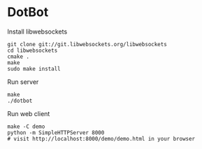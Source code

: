 DotBot
======

Install libwebsockets
```
git clone git://git.libwebsockets.org/libwebsockets
cd libwebsockets
cmake .
make
sudo make install
```

Run server
```
make
./dotbot
```

Run web client
```
make -C demo
python -m SimpleHTTPServer 8000
# visit http://localhost:8000/demo/demo.html in your browser
```
